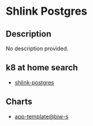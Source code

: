 # Shlink Postgres

## Description

No description provided.

## k8 at home search

- [shlink-postgres](https://nanne.dev/k8s-at-home-search/#/shlink-postgres)

## Charts

- [app-template@bjw-s](https://bjw-s.github.io/helm-charts/)
